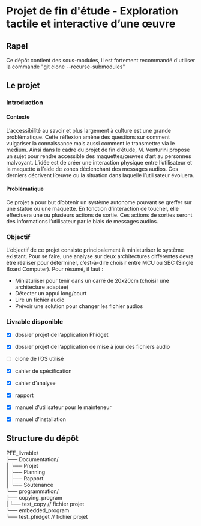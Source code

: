 # Projet de fin d'étude - Exploration tactile et interactive d’une œuvre

## Rapel

Ce dépôt contient des sous-modules, il est fortement recommandé d'utiliser la commande "git clone --recurse-submodules"

## Le projet

### Introduction
#### Contexte
L’accessibilité au savoir et plus largement à culture est une grande problématique. Cette réflexion amène des questions sur comment vulgariser la connaissance mais aussi comment le transmettre via le medium. Ainsi dans le cadre du projet de fin d’étude, M. Venturini propose un sujet pour rendre accessible des maquettes/œuvres d’art au personnes malvoyant. L’idée est de créer une interaction physique entre l’utilisateur et la maquette à l’aide de zones déclenchant des messages audios. Ces derniers décrivent l’œuvre ou la situation dans laquelle l’utilisateur évoluera.
#### Problématique
Ce projet a pour but d’obtenir un système autonome pouvant se greffer sur une statue ou une maquette. En fonction d’interaction de toucher, elle effectuera une ou plusieurs actions de sortie. Ces actions de sorties seront des informations l’utilisateur par le biais de messages audios.

### Objectif
L’objectif de ce projet consiste principalement à miniaturiser le système existant. Pour se faire, une analyse sur deux architectures différentes devra être réaliser pour déterminer, c’est-à-dire choisir entre MCU ou SBC (Single Board Computer).
Pour résumé, il faut :
* Miniaturiser pour tenir dans un carré de 20x20cm (choisir une architecture adaptée)
* Détecter un appui long/court
* Lire un fichier audio
* Prévoir une solution pour changer les fichier audios


### Livrable disponible

* [x] dossier projet de l’application Phidget
* [x] dossier projet de l’application de mise à jour des fichiers audio
* [ ] clone de l’OS utilisé 
* [x] cahier de spécification
* [x] cahier d’analyse
* [x] rapport
* [x] manuel d’utilisateur pour le mainteneur
* [x] manuel d’installation


## Structure du dépôt

PFE_livrable/<br>
├── Documentation/<br>
│   └── Projet<br>
│       ├── Planning<br>
│       ├── Rapport<br>
│       └── Soutenance<br>
└── programmation/<br>
    ├── copying_program<br>
    |   └── test_copy // fichier projet<br>
    └── embedded_program<br>
        └── test_phidget // fichier projet<br>
